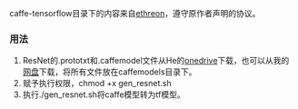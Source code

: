 caffe-tensorflow目录下的内容来自[ethreon](https://github.com/ethereon/caffe-tensorflow)，遵守原作者声明的协议。

### 用法

1. ResNet的.prototxt和.caffemodel文件从He的[onedrive](https://onedrive.live.com/?authkey=%21AAFW2-FVoxeVRck&id=4006CBB8476FF777%2117887&cid=4006CBB8476FF777)下载，也可以从我的[网盘](https://pan.baidu.com/s/1hsrfKtI)下载，将所有文件放在caffemodels目录下。
2. 赋予执行权限，chmod +x gen_resnet.sh
3. 执行./gen_resnet.sh将caffe模型转为tf模型。

